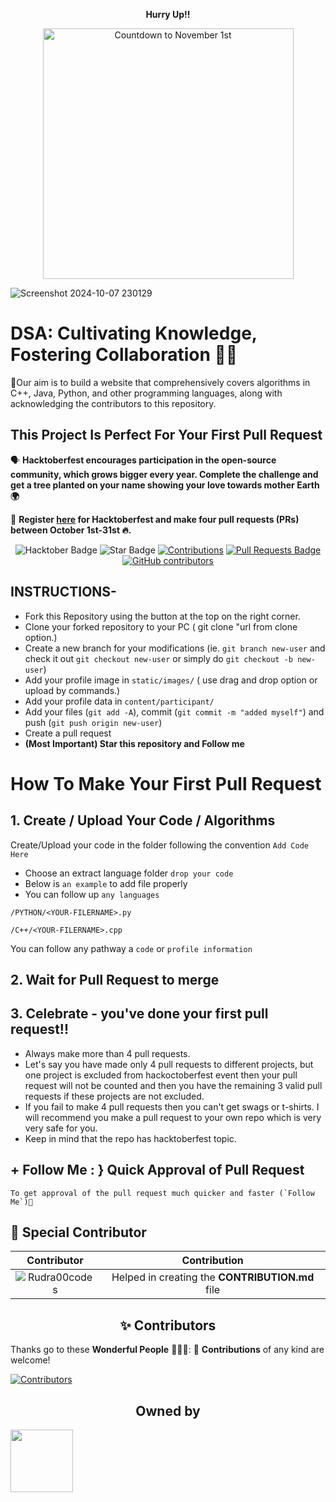 <p align="center"> <b>Hurry Up!!</b></p>
<p align="center">
  <img src="https://i.countdownmail.com/3nghwl.gif" style="width:401px;" alt="Countdown to November 1st" />
</p>

![Screenshot 2024-10-07 230129](https://github.com/user-attachments/assets/d797279e-e608-4697-ba23-39538d0ebc7d)
# DSA: Cultivating Knowledge, Fostering Collaboration 👩‍💻
📌Our aim is to build a website that comprehensively covers algorithms in C++, Java, Python, and other programming languages, along with acknowledging the contributors to this repository.

## This Project Is Perfect For Your First Pull Request

🗣 **Hacktoberfest encourages participation in the open-source community, which grows bigger every year. Complete the challenge and get a tree planted on your name showing your love towards mother Earth 🌍**

📢 **Register [here](https://hacktoberfest.com/auth/) for Hacktoberfest and make four pull requests (PRs) between October 1st-31st 🔥.**

<div align="center">

<img src="https://img.shields.io/badge/hacktoberfest-2024-blueviolet" alt="Hacktober Badge"/>
 <img src="https://img.shields.io/static/v1?label=%F0%9F%8C%9F&message=If%20Useful&style=style=flat&color=BC4E99" alt="Star Badge"/>
 <a href="https://github.com/yesiamrajeev" ><img src="https://img.shields.io/badge/Contributions-welcome-violet.svg?style=flat&logo=git" alt="Contributions" /></a>
<a href="https://github.com/yesiamrajeev/Hacktoberfest2024/pulls"><img src="https://img.shields.io/github/issues-pr/yesiamrajeev/Hacktoberfest2024" alt="Pull Requests Badge"/></a>
<a href="https://github.com/yesiamrajeev/Hacktoberfest2024/graphs/contributors"><img alt="GitHub contributors" src="https://img.shields.io/github/contributors/yesiamrajeev/Hacktoberfest2024?color=2b9348"></a>

</div>

## INSTRUCTIONS-

- Fork this Repository using the button at the top on the right corner.
- Clone your forked repository to your PC ( git clone "url from clone option.)
- Create a new branch for your modifications (ie. `git branch new-user` and check it out  `git checkout new-user` or simply do `git checkout -b new-user`)
- Add your profile image in `static/images/` ( use drag and drop option or upload by commands.)
- Add your profile data in `content/participant/`
- Add your files (`git add -A`), commit (`git commit -m "added myself"`) and push (`git push origin new-user`)
- Create a pull request
- **(Most Important) Star this repository and Follow me**

# How To Make Your First Pull Request

## 1. Create / Upload Your Code / Algorithms

Create/Upload your code in the folder following the convention `Add Code Here`
- Choose an extract language folder `drop your code`
- Below is `an example` to add file properly
- You can follow up `any languages`

```
/PYTHON/<YOUR-FILERNAME>.py
```
```
/C++/<YOUR-FILERNAME>.cpp
```

You can follow any pathway a `code` or `profile information`

## 2. Wait for Pull Request to merge

## 3. Celebrate - you've done your first pull request!!

- Always make more than 4 pull requests.
- Let's say you have made only 4 pull requests to different projects,
but one project is excluded from hackoctoberfest event then your pull request will not be counted and then you have the remaining 3 valid pull requests if these projects are not excluded.
- If you fail to make 4 pull requests then you can't get swags or t-shirts.
I will recommend you make a pull request to your own repo which is very very safe for you.
- Keep in mind that the repo has hacktoberfest topic.


## + Follow Me : } Quick Approval of Pull Request

```
To get approval of the pull request much quicker and faster (`Follow Me`)🚀
```
## 🤝 Special Contributor
| Contributor | Contribution |
|:-----------:|:------------:|
| ![Rudra00codes](https://github.com/Rudra00codes.png?size=100) | Helped in creating the **CONTRIBUTION.md** file |


<h2 align=center> ✨ Contributors </h2>

Thanks go to these **Wonderful People** 👨🏻‍💻: 🚀 **Contributions** of any kind are welcome! 

[![Contributors](https://contrib.rocks/image?repo=yesiamrajeev/Hacktoberfest2024&cacheBuster=321656)](https://github.com/yesiamrajeev/Hacktoberfest2024/graphs/contributors)

<h2 align=center> Owned by </h2>

<tr><td align="center"><a href="https://github.com/yesiamrajeev"><kbd><img src="https://avatars3.githubusercontent.com/yesiamrajeev?size=100" width="100px;" alt=""/>
</tr>
